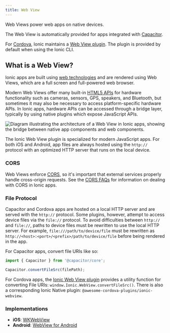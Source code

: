 ```yaml
---
title: Web View
---
```


<head>
  <title>Capacitor Web View for iOS and Android Apps - Ionic Framework</title>
  <meta
    name="description"
    content="What is a Web View? Web Views are a full screen and full-powered web browser. Read to learn more about Capacitor Web View on Ionic Framework apps."
  />
</head>

Web Views power web apps on native devices.

The Web View is automatically provided for apps integrated with [Capacitor](../reference/glossary.md#capacitor).

For [Cordova](../reference/glossary.md#cordova), Ionic maintains a <a href="https://github.com/ionic-team/cordova-plugin-ionic-webview" target="_blank">Web View plugin</a>. The plugin is provided by default when using the Ionic CLI.

## What is a Web View?

Ionic apps are built using [web technologies](../reference/glossary.md#web-standards) and are rendered using Web Views, which are a full screen and full-powered web browser.

Modern Web Views offer many built-in <a href="https://whatwebcando.today" target="_blank">HTML5 APIs</a> for hardware functionality such as cameras, sensors, GPS, speakers, and Bluetooth, but sometimes it may also be necessary to access platform-specific hardware APIs. In Ionic apps, hardware APIs can be accessed through a bridge layer, typically by using native plugins which expose JavaScript APIs.

![Diagram illustrating the architecture of a Web View in Ionic apps, showing the bridge between native app components and web components.](/img/building/webview-architecture.png 'Web View Architecture Diagram')

The Ionic Web View plugin is specialized for modern JavaScript apps. For both iOS and Android, app files are always hosted using the `http://` protocol with an optimized HTTP server that runs on the local device.

### CORS

Web Views enforce [CORS](../reference/glossary.md#cors), so it's important that external services properly handle cross-origin requests. See the [CORS FAQs](../troubleshooting/cors.md) for information on dealing with CORS in Ionic apps.

### File Protocol

Capacitor and Cordova apps are hosted on a local HTTP server and are served with the `http://` protocol. Some plugins, however, attempt to access device files via the `file://` protocol. To avoid difficulties between `http://` and `file://`, paths to device files must be rewritten to use the local HTTP server. For example, `file:///path/to/device/file` must be rewritten as `http://<host>:<port>/<prefix>/path/to/device/file` before being rendered in the app.

For Capacitor apps, convert file URIs like so:

```javascript
import { Capacitor } from '@capacitor/core';

Capacitor.convertFileSrc(filePath);
```

For Cordova apps, the [Ionic Web View plugin](https://github.com/ionic-team/cordova-plugin-ionic-webview) provides a utility function for converting File URIs: `window.Ionic.WebView.convertFileSrc()`. There is also a corresponding Ionic Native plugin: `@awesome-cordova-plugins/ionic-webview`.

### Implementations

- **iOS**: <a href="https://developer.apple.com/documentation/webkit/wkwebview" target="_blank">WKWebView</a>
- **Android**: <a href="https://developer.android.com/reference/android/webkit/WebView" target="_blank">WebView for Android</a>
